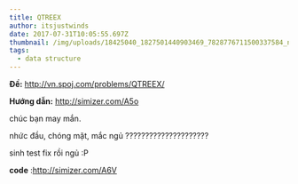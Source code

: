 ```yaml
---
title: QTREEX
author: itsjustwinds
date: 2017-07-31T10:05:55.697Z
thumbnail: /img/uploads/18425040_1827501440903469_7828776711500337584_n.jpg
tags:
  - data structure
---
```

**Đề:** http://vn.spoj.com/problems/QTREEX/

**Hướng dẫn:** http://simizer.com/A5o

chúc bạn may mắn.

nhức đầu, chóng mặt, mắc ngủ ?????????????????????

sinh test fix rồi ngủ :P

**code** :http://simizer.com/A6V
